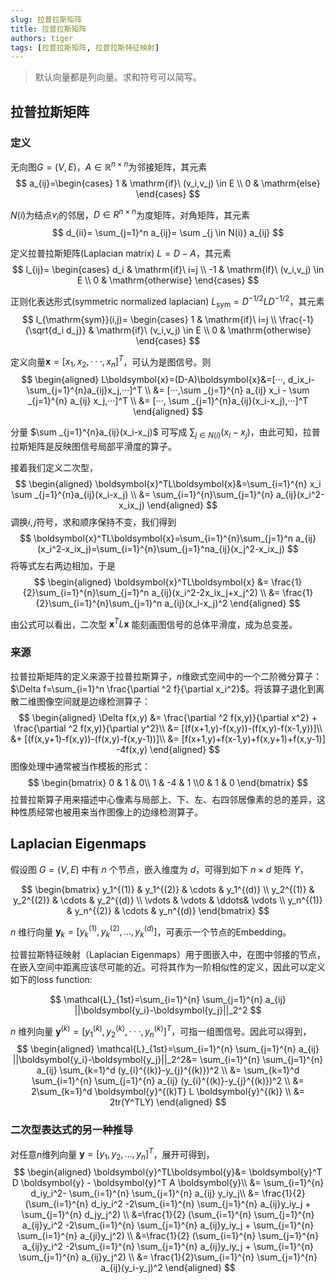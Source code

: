 ```yaml
---
slug: 拉普拉斯矩阵
title: 拉普拉斯矩阵
authors: tiger
tags: [拉普拉斯矩阵, 拉普拉斯特征映射]
---
```


> 默认向量都是列向量。求和符号可以简写。

## 拉普拉斯矩阵

### 定义

无向图$G=(V,E)$，$A \in \mathbb{R}^{n \times n}$为邻接矩阵，其元素
$$
a_{ij}=\begin{cases}
1 & \mathrm{if}\ (v_i,v_j) \in E \\
0 & \mathrm{else}
\end{cases}
$$

$N(i)$为结点$v_i$的邻居，$D \in R^{n \times n}$为度矩阵，对角矩阵，其元素
$$
d_{ii}= \sum_{j=1}^n a_{ij}= \sum _{j \in N(i)} a_{ij}
$$

定义拉普拉斯矩阵(Laplacian matrix) $L=D-A$，其元素
$$
l_{ij}=
\begin{cases}
d_i & \mathrm{if}\ i=j \\
-1 & \mathrm{if}\ (v_i,v_j) \in E  \\
0 & \mathrm{otherwise}
\end{cases}
$$

正则化表达形式(symmetric normalized laplacian) $L_{\mathrm{sym}}=D^{-1/2}LD^{-1/2}$，其元素
$$
l_{\mathrm{sym}}(i,j)=
\begin{cases}
1 & \mathrm{if}\ i=j \\
\frac{-1}{\sqrt{d_i d_j}}  & \mathrm{if}\ (v_i,v_j) \in E \\
0 & \mathrm{otherwise}
\end{cases}
$$

定义向量$\boldsymbol{x}=[x_1,x_2,···,x_n]^T$，可认为是图信号。则
$$
\begin{aligned}
L\boldsymbol{x}=(D-A)\boldsymbol{x}&=[···, d_ix_i-\sum_{j=1}^{n}a_{ij}x_j,···]^T
\\
&= [···,\sum _{j=1}^{n} a_{ij} x_i - \sum _{j=1}^{n} a_{ij} x_j,···]^T \\
&= [···, \sum _{j=1}^{n}a_{ij}(x_i-x_j),···]^T
\end{aligned}
$$

分量 $\sum _{j=1}^{n}a_{ij}(x_i-x_j)$ 可写成 $\sum _{j\in N(i)}(x_i-x_j)$，由此可知，拉普拉斯矩阵是反映图信号局部平滑度的算子。

接着我们定义二次型，
$$
\begin{aligned}
\boldsymbol{x}^TL\boldsymbol{x}&=\sum_{i=1}^{n} x_i \sum _{j=1}^{n}a_{ij}(x_i-x_j) \\
&= \sum_{i=1}^{n}\sum_{j=1}^{n} a_{ij}(x_i^2-x_ix_j)
\end{aligned}
$$
调换$i,j$符号，求和顺序保持不变，我们得到
$$
\boldsymbol{x}^TL\boldsymbol{x}=\sum_{i=1}^{n}\sum_{j=1}^n a_{ij}(x_i^2-x_ix_j)=\sum_{i=1}^{n}\sum_{j=1}^na_{ij}(x_j^2-x_ix_j)
$$
将等式左右两边相加，于是
$$
\begin{aligned}
\boldsymbol{x}^TL\boldsymbol{x} &= \frac{1}{2}\sum_{i=1}^{n}\sum_{j=1}^n a_{ij}(x_i^2-2x_ix_j+x_j^2) \\
&= \frac{1}{2}\sum_{i=1}^{n}\sum_{j=1}^n a_{ij}(x_i-x_j)^2
\end{aligned}
$$

由公式可以看出，二次型 $\boldsymbol{x}^TL\boldsymbol{x}$ 能刻画图信号的总体平滑度，成为总变差。
### 来源

拉普拉斯矩阵的定义来源于拉普拉斯算子，$n$维欧式空间中的一个二阶微分算子：$\Delta f=\sum_{i=1}^n \frac{\partial ^2 f}{\partial x_i^2}$。将该算子退化到离散二维图像空间就是边缘检测算子：
$$
\begin{aligned}
\Delta f(x,y) &=
\frac{\partial ^2 f(x,y)}{\partial x^2} + 
\frac{\partial ^2 f(x,y)}{\partial y^2}\\
&= [(f(x+1,y)-f(x,y))-(f(x,y)-f(x-1,y))]\\
&+ [(f(x,y+1)-f(x,y))-(f(x,y)-f(x,y-1))]\\
&= [f(x+1,y)+f(x-1,y)+f(x,y+1)+f(x,y-1)] -4f(x,y)
\end{aligned}
$$
图像处理中通常被当作模板的形式：
$$
\begin{bmatrix} 0 & 1 & 0\\ 1 & -4 & 1 \\0 & 1 & 0 \end{bmatrix}
$$
拉普拉斯算子用来描述中心像素与局部上、下、左、右四邻居像素的总的差异，这种性质经常也被用来当作图像上的边缘检测算子。



## Laplacian Eigenmaps 

假设图 $G=(V,E)$ 中有 $n$ 个节点，嵌入维度为 $d$，可得到如下 $n \times d$ 矩阵 $Y$，

$$
\begin{bmatrix}
y_1^{(1)} & y_1^{(2)} & \cdots & y_1^{(d)} \\
y_2^{(1)} & y_2^{(2)} & \cdots & y_2^{(d)} \\
\vdots & \vdots & \ddots& \vdots \\
y_n^{(1)} & y_n^{(2)} & \cdots & y_n^{(d)}
\end{bmatrix}
$$

$n$ 维行向量 $\boldsymbol{y}_k=[y_k^{(1)},y_k^{(2)}, ..., y_k^{(d)}]$，可表示一个节点的Embedding。

拉普拉斯特征映射（Laplacian Eigenmaps）用于图嵌入中，在图中邻接的节点，在嵌入空间中距离应该尽可能的近。可将其作为一阶相似性的定义，因此可以定义如下的loss function:

$$
\mathcal{L}_{1st}=\sum_{i=1}^{n} \sum_{j=1}^{n} a_{ij} ||\boldsymbol{y_i}-\boldsymbol{y_j}||_2^2
$$



$n$ 维列向量 $\boldsymbol{y}^{(k)} = [y_1^{(k)}, y_2^{(k)}, ···,y_n^{(k)}]^T$，可指一组图信号。因此可以得到，
$$
\begin{aligned}
\mathcal{L}_{1st}=\sum_{i=1}^{n} \sum_{j=1}^{n} a_{ij} ||\boldsymbol{y_i}-\boldsymbol{y_j}||_2^2&=
\sum_{i=1}^{n} \sum_{j=1}^{n} a_{ij} \sum_{k=1}^d (y_{i}^{(k)}-y_{j}^{(k)})^2  \\
&= \sum_{k=1}^d \sum_{i=1}^{n} \sum_{j=1}^{n} a_{ij} (y_{i}^{(k)}-y_{j}^{(k)})^2  \\
&= 2\sum_{k=1}^d \boldsymbol{y}^{(k)T} L \boldsymbol{y}^{(k)} \\
&= 2tr(Y^TLY)
\end{aligned}
$$

### 二次型表达式的另一种推导

对任意$n$维列向量 $\boldsymbol{y}=[y_1, y_2, ..., y_n]^T$，展开可得到，
$$
\begin{aligned}
\boldsymbol{y}^TL\boldsymbol{y}&= 
\boldsymbol{y}^T D \boldsymbol{y} - \boldsymbol{y}^T A \boldsymbol{y}\\
&= \sum_{i=1}^{n} d_iy_i^2- \sum_{i=1}^{n} \sum_{j=1}^{n}  a_{ij} y_iy_j\\
&= \frac{1}{2} (\sum_{i=1}^{n} d_iy_i^2  -2\sum_{i=1}^{n} \sum_{j=1}^{n} a_{ij}y_iy_j + \sum_{j=1}^{n} d_jy_j^2) \\
&=\frac{1}{2} (\sum_{i=1}^{n} \sum_{j=1}^{n}  a_{ij}y_i^2  -2\sum_{i=1}^{n} \sum_{j=1}^{n} a_{ij}y_iy_j + \sum_{j=1}^{n} \sum_{i=1}^{n}  a_{ji}y_j^2) \\
&=\frac{1}{2} (\sum_{i=1}^{n} \sum_{j=1}^{n}  a_{ij}y_i^2  -2\sum_{i=1}^{n} \sum_{j=1}^{n} a_{ij}y_iy_j + \sum_{i=1}^{n} \sum_{j=1}^{n}  a_{ij}y_j^2) \\
&= \frac{1}{2}\sum_{i=1}^{n} \sum_{j=1}^{n} a_{ij}(y_i-y_j)^2
\end{aligned}
$$





